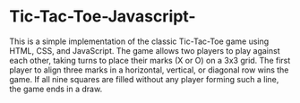 # Tic-Tac-Toe-Javascript-
This is a simple implementation of the classic Tic-Tac-Toe game using HTML, CSS, and JavaScript. The game allows two players to play against each other, taking turns to place their marks (X or O) on a 3x3 grid. The first player to align three marks in a horizontal, vertical, or diagonal row wins the game. If all nine squares are filled without any player forming such a line, the game ends in a draw.
